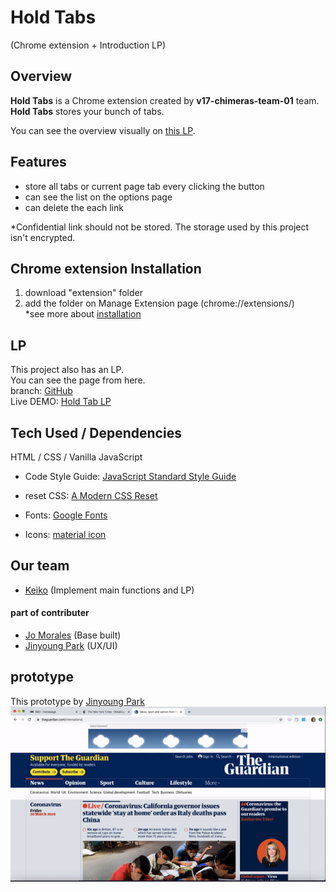 # Hold Tabs

(Chrome extension + Introduction LP)

## Overview

**Hold Tabs** is a Chrome extension created by **v17-chimeras-team-01** team.  
**Hold Tabs** stores your bunch of tabs.

You can see the overview visually on [this LP]().

## Features

- store all tabs or current page tab every clicking the button
- can see the list on the options page
- can delete the each link

\*Confidential link should not be stored. The storage used by this project isn't encrypted.

## Chrome extension Installation

1. download "extension" folder
2. add the folder on Manage Extension page (chrome://extensions/)  
   \*see more about [installation](https://developer.chrome.com/extensions/getstarted)

## LP

This project also has an LP.  
You can see the page from here.  
branch: [GitHub](https://github.com/chingu-voyages/v17-chimeras-team-01/tree/lp)  
Live DEMO: [Hold Tab LP]()

## Tech Used / Dependencies

HTML / CSS / Vanilla JavaScript

- Code Style Guide: [JavaScript Standard Style Guide](https://standardjs.com/)
- reset CSS: [A Modern CSS Reset](https://hankchizljaw.com/wrote/a-modern-css-reset/)

- Fonts: [Google Fonts](https://fonts.google.com/)
- Icons: [material icon](https://material.io/resources/icons/)

## Our team

- [Keiko](https://github.com/web-tama) (Implement main functions and LP)

#### part of contributer

- [Jo Morales](https://github.com/jmoralesg) (Base built)
- [Jinyoung Park](https://github.com/jypark0407) (UX/UI)

## prototype

This prototype by [Jinyoung Park](https://github.com/jypark0407)  
 <img src="prototype.gif">
